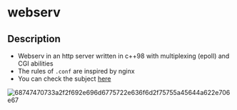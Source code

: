 # webserv

## Description
- Webserv in an http server written in c++98 with multiplexing (epoll) and CGI abilities
- The rules of `.conf` are inspired by nginx
- You can check the subject [here]('https://cdn.intra.42.fr/pdf/pdf/65313/en.subject.pdf')

![68747470733a2f2f692e696d6775722e636f6d2f75755a45644a622e706e67](https://user-images.githubusercontent.com/43377611/200595905-35da5956-8730-47eb-b0dd-af9cfec760b8.png)
